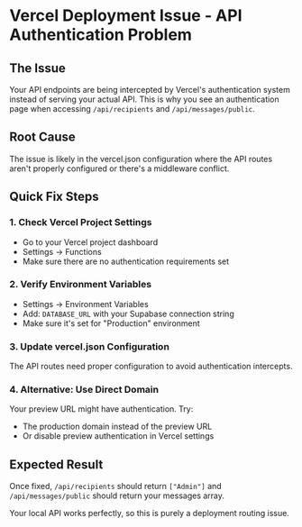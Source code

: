 # Vercel Deployment Issue - API Authentication Problem

## The Issue
Your API endpoints are being intercepted by Vercel's authentication system instead of serving your actual API. This is why you see an authentication page when accessing `/api/recipients` and `/api/messages/public`.

## Root Cause
The issue is likely in the vercel.json configuration where the API routes aren't properly configured or there's a middleware conflict.

## Quick Fix Steps

### 1. Check Vercel Project Settings
- Go to your Vercel project dashboard
- Settings → Functions
- Make sure there are no authentication requirements set

### 2. Verify Environment Variables
- Settings → Environment Variables  
- Add: `DATABASE_URL` with your Supabase connection string
- Make sure it's set for "Production" environment

### 3. Update vercel.json Configuration
The API routes need proper configuration to avoid authentication intercepts.

### 4. Alternative: Use Direct Domain
Your preview URL might have authentication. Try:
- The production domain instead of the preview URL
- Or disable preview authentication in Vercel settings

## Expected Result
Once fixed, `/api/recipients` should return `["Admin"]` and `/api/messages/public` should return your messages array.

Your local API works perfectly, so this is purely a deployment routing issue.